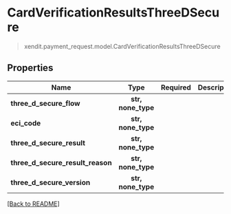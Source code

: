 # CardVerificationResultsThreeDSecure
> xendit.payment_request.model.CardVerificationResultsThreeDSecure


## Properties
| Name | Type | Required | Description | Examples |
|------------|:-------------:|:-------------:|-------------|:-------------:|
| **three_d_secure_flow** | **str, none_type** | |   |  |
| **eci_code** | **str, none_type** | |   |  |
| **three_d_secure_result** | **str, none_type** | |   |  |
| **three_d_secure_result_reason** | **str, none_type** | |   |  |
| **three_d_secure_version** | **str, none_type** | |   |  |


[[Back to README]](../../README.md)


